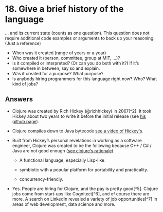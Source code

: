 # 18. Give a brief history of the language 

... and its current state (counts as one question). This question does not require additional code examples or arguments to back up your reasoning. (Just a reference)

- When was it created (range of years or a year)
- Who created it (person, committee, group at MIT, ...)?
- Is it compiled or interpreted? (Or can you do both with it?) If it’s somewhere in between, say so and explain. 
- Was it created for a purpose? What purpose?
- Is anybody hiring programmers for this language right now? Who? What kind of jobs?

## Answers

-   Clojure was created by Rich Hickey (@richhickey) in 2007[^2]. It took Hickey about two years to write it before the initial release (see [his github page](https://github.com/clojure/clojure/commits/1.0.x?page=30)).

-   Clojure compiles down to Java bytecode [see a video of Hickey's](https://www.youtube.com/watch?v=P76Vbsk_3J0&index=4&list=WL).

-   Built from Hickey’s personal revelations in working as a software engineer, Clojure was created to be the following because C++ / C\# / Java are not good enough ([see clojure's rationale](http://clojure.org/rationale)).

    -   A functional language, especially Lisp-like.

    -   symbiotic with a popular platform for portability
        and practicality.

    -   concurrency-friendly.

-   Yes. People are hiring for Clojure, and the pay is pretty good[^5].
    Clojure jobs come from start-ups like Cognitect[^6], and of course
    there are more. A search on LinkedIn revealed a variety of job
    opportunities[^7] in areas of web development, data science
    and more.

